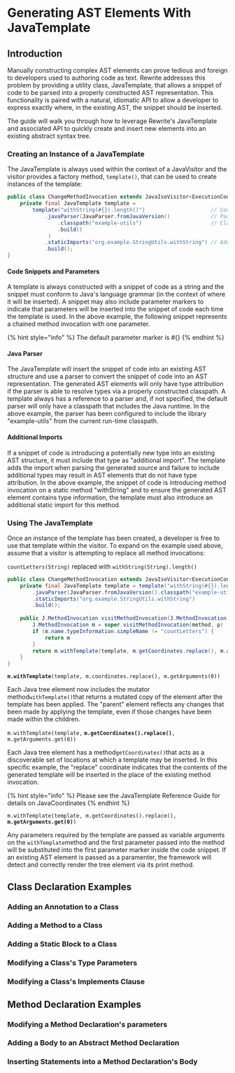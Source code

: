 # Generating AST Elements With JavaTemplate

## Introduction

Manually constructing complex AST elements can prove tedious and foreign to developers used to authoring code as text. Rewrite addresses this problem by providing a utility class, JavaTemplate, that allows a snippet of code to be parsed into a properly constructed AST representation. This functionality is paired with a natural, idiomatic API to allow a developer to express exactly where, in the existing AST, the snippet should be inserted.   

The guide will walk you through how to leverage Rewrite's JavaTemplate and associated API to quickly create and insert new elements into an existing abstract syntax tree.

### Creating an Instance of a JavaTemplate

The JavaTemplate is always used within the context of a JavaVisitor and the visitor provides a factory method, `template()`,  that can be used to create instances of the template:

```java
public class ChangeMethodInvocation extends JavaIsoVisitor<ExecutionContext> {
    private final JavaTemplate template =
        template("withString(#{}).length()")                     // Code Snippet
            .javaParser(JavaParser.fromJavaVersion()             // Parser &
                .classpath("example-utils")                      // Classpath
                .build()
             )
            .staticImports("org.example.StringUtils.withString") // Additional imports
            .build();
}
```

#### Code Snippets and Parameters

A template is always constructed with a snippet of code as a string and the snippet must conform to Java's language grammar \(in the context of where it will be inserted\). A snippet may also include parameter markers to indicate that parameters will be inserted into the snippet of code each time the template is used. In the above example, the following snippet represents a chained method invocation with one parameter.

{% hint style="info" %}
 The default parameter marker is \#{}
{% endhint %}

#### Java Parser

The JavaTemplate will insert the snippet of code into an existing AST structure and use a parser to convert the snippet of code into an AST representation. The generated AST elements will only have type attribution if the parser is able to resolve types via a properly constructed classpath. A template always has a reference to a parser and, if not specified, the default parser will only have a classpath that includes the Java runtime. In the above example, the parser has been configured to include the library "example-utils" from the current run-time classpath.

#### Additional Imports

If a snippet of code is introducing a potentially new type into an existing AST structure, it must include that type as "additional import". The template adds the import when parsing the generated source and failure to include additional types may result in AST elements that do not have type attribution. In the above example, the snippet of code is introducing method invocation on a static method "withString" and to ensure the generated AST element contains type information, the template must also introduce an additional static import for this method.

### Using The JavaTemplate

Once an instance of the template has been created, a developer is free to use that template within the visitor. To expand on the example used above, assume that a visitor is attempting to replace all method invocations:  
  
`countLetters(String)` replaced with  `withString(String).length()`

```java
public class ChangeMethodInvocation extends JavaIsoVisitor<ExecutionContext> {
    private final JavaTemplate template = template("withString(#{}).length()")
        .javaParser(JavaParser.fromJavaVersion().classpath("example-utils").build())
        .staticImports("org.example.StringUtils.withString")
        .build();
        
    public J.MethodInvocation visitMethodInvocation(J.MethodInvocation method, ExecutionContext p) {
        J.MethodInvocation m = super.visitMethodInvocation(method, p)
        if (m.name.typeInformation.simpleName != "countLetters") {
            return m
        }
        return m.withTemplate(template, m.getCoordinates.replace(), m.arguments[0]) //Template Invocation 
    }       
}
```

**`m.withTemplate`**`(template, m.coordinates.replace(), m.getArguments(0))`  
  
Each Java tree element now includes the mutator method`withTemplate()`that returns a mutated copy of the element after the template has been applied. The "parent" element reflects any changes that been made by applying the template, even if those changes have been made within the children.

`m.withTemplate(template,` **`m.getCoordinates().replace()`**`, m.getArguments.get(0))`

Each Java tree element has a method`getCoordinates()`that acts as a discoverable set of locations at which a template may be inserted. In this specific example, the "replace" coordinate indicates that the contents of the generated template will be inserted in the place of the existing method invocation.

{% hint style="info" %}
Please see the JavaTemplate Reference Guide for details on JavaCoordinates
{% endhint %}

`m.withTemplate(template, m.getCoordinates().replace(),` **`m.getArguments.get(0)`**`)`

Any parameters required by the template are passed as variable arguments on the `withTemplate`method and the first parameter passed into the method will be substituted into the first parameter marker inside the code snippet. If an existing AST element is passed as a paramenter, the framework will detect and correctly render the tree element via its print method.

## Class Declaration Examples

### Adding an Annotation to a Class

### Adding a Method to a Class

### Adding a Static Block to a Class

### Modifying a Class's Type Parameters

### Modifying a Class's Implements Clause

## Method Declaration Examples

### Modifying a Method Declaration's parameters

### Adding a Body to an Abstract Method Declaration

### Inserting Statements into a Method Declaration's Body

